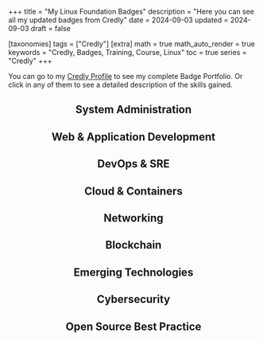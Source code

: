 +++
title = "My Linux Foundation Badges"
description = "Here you can see all my updated badges from Credly"
date = 2024-09-03
updated = 2024-09-03
draft = false

[taxonomies]
tags = ["Credly"]
[extra]
math = true
math_auto_render = true
keywords = "Credly, Badges, Training, Course, Linux"
toc = true
series = "Credly"
+++

You can go to my [Credly Profile](https://www.credly.com/users/luis-ricardo-martinez-diaz) to see my complete Badge Portfolio. Or click in any of them to see a detailed description of the skills gained.

<div style="text-align: center;">

## System Administration

<div data-iframe-width="150" data-iframe-height="270" data-share-badge-id="4951170e-0b83-42c0-8873-3d0ce0268874" data-share-badge-host="https://www.credly.com"></div><script type="text/javascript" async src="//cdn.credly.com/assets/utilities/embed.js"></script>


## Web & Application Development


<div data-iframe-width="150" data-iframe-height="270" data-share-badge-id="0b7fe79b-11f6-49ef-9787-4c30e4fe4d5c" data-share-badge-host="https://www.credly.com"></div><script type="text/javascript" async src="//cdn.credly.com/assets/utilities/embed.js"></script>


## DevOps & SRE

<div data-iframe-width="150" data-iframe-height="270" data-share-badge-id="8fda99e7-830a-4c96-8e0c-20a4393bc451" data-share-badge-host="https://www.credly.com"></div><script type="text/javascript" async src="//cdn.credly.com/assets/utilities/embed.js"></script>

<div data-iframe-width="150" data-iframe-height="270" data-share-badge-id="798e3b6e-b403-4076-94a1-92f3fc990689" data-share-badge-host="https://www.credly.com"></div><script type="text/javascript" async src="//cdn.credly.com/assets/utilities/embed.js"></script>

## Cloud & Containers

<div data-iframe-width="150" data-iframe-height="270" data-share-badge-id="53710ab2-d841-4702-90a9-53de6a31c17d" data-share-badge-host="https://www.credly.com"></div><script type="text/javascript" async src="//cdn.credly.com/assets/utilities/embed.js"></script>

## Networking

<div data-iframe-width="150" data-iframe-height="270" data-share-badge-id="7d813bbd-c874-4c0d-9f84-2a380314fc86" data-share-badge-host="https://www.credly.com"></div><script type="text/javascript" async src="//cdn.credly.com/assets/utilities/embed.js"></script>

## Blockchain


<div data-iframe-width="150" data-iframe-height="270" data-share-badge-id="6816eff9-413c-471b-9c2c-ad0272f74381" data-share-badge-host="https://www.credly.com"></div><script type="text/javascript" async src="//cdn.credly.com/assets/utilities/embed.js"></script>

<div data-iframe-width="150" data-iframe-height="270" data-share-badge-id="ee4a4de8-79f8-4c62-a9bf-8864def1ae4b" data-share-badge-host="https://www.credly.com"></div><script type="text/javascript" async src="//cdn.credly.com/assets/utilities/embed.js"></script>


## Emerging Technologies

<div data-iframe-width="150" data-iframe-height="270" data-share-badge-id="0ba7ffbc-eb9a-4e5f-a8fa-69c261d1c0ba" data-share-badge-host="https://www.credly.com"></div><script type="text/javascript" async src="//cdn.credly.com/assets/utilities/embed.js"></script>

## Cybersecurity

<div data-iframe-width="150" data-iframe-height="270" data-share-badge-id="2ade8130-548d-49db-aa8d-20a956d8e027" data-share-badge-host="https://www.credly.com"></div><script type="text/javascript" async src="//cdn.credly.com/assets/utilities/embed.js"></script>

<div data-iframe-width="150" data-iframe-height="270" data-share-badge-id="798d81b6-cbdd-4763-8002-9691363114e1" data-share-badge-host="https://www.credly.com"></div><script type="text/javascript" async src="//cdn.credly.com/assets/utilities/embed.js"></script>

<div data-iframe-width="150" data-iframe-height="270" data-share-badge-id="efc87bdf-a7e5-41d5-b201-b5bd9ce22bc4" data-share-badge-host="https://www.credly.com"></div><script type="text/javascript" async src="//cdn.credly.com/assets/utilities/embed.js"></script>

## Open Source Best Practice

<div data-iframe-width="150" data-iframe-height="270" data-share-badge-id="62c8647e-1a8c-4352-9dd5-73ada0e33b0e" data-share-badge-host="https://www.credly.com"></div><script type="text/javascript" async src="//cdn.credly.com/assets/utilities/embed.js"></script>

<div data-iframe-width="150" data-iframe-height="270" data-share-badge-id="f2ee1f9d-e101-4f14-8add-fd295bc49fb4" data-share-badge-host="https://www.credly.com"></div><script type="text/javascript" async src="//cdn.credly.com/assets/utilities/embed.js"></script>

<div data-iframe-width="150" data-iframe-height="270" data-share-badge-id="747e0acc-cf75-4bb5-bae4-bf130a92ed13" data-share-badge-host="https://www.credly.com"></div><script type="text/javascript" async src="//cdn.credly.com/assets/utilities/embed.js"></script>

<div data-iframe-width="150" data-iframe-height="270" data-share-badge-id="1ff01a0d-57a8-4d51-9393-3058fbf67227" data-share-badge-host="https://www.credly.com"></div><script type="text/javascript" async src="//cdn.credly.com/assets/utilities/embed.js"></script>

<div data-iframe-width="150" data-iframe-height="270" data-share-badge-id="ca4f33c4-2ba7-4459-99b8-f55718295183" data-share-badge-host="https://www.credly.com"></div><script type="text/javascript" async src="//cdn.credly.com/assets/utilities/embed.js"></script>

<div data-iframe-width="150" data-iframe-height="270" data-share-badge-id="25ba3d62-0a14-455f-8a75-7986938d96a4" data-share-badge-host="https://www.credly.com"></div><script type="text/javascript" async src="//cdn.credly.com/assets/utilities/embed.js"></script>

<div data-iframe-width="150" data-iframe-height="270" data-share-badge-id="df400ce3-5dd0-41ad-933c-25c1b4b1e19e" data-share-badge-host="https://www.credly.com"></div><script type="text/javascript" async src="//cdn.credly.com/assets/utilities/embed.js"></script>

<div data-iframe-width="150" data-iframe-height="270" data-share-badge-id="11ee6023-cc25-431d-91ef-f5ee66bdd3bf" data-share-badge-host="https://www.credly.com"></div><script type="text/javascript" async src="//cdn.credly.com/assets/utilities/embed.js"></script>

<div data-iframe-width="150" data-iframe-height="270" data-share-badge-id="64cf4ec3-29e1-4a85-947a-de328fac2a26" data-share-badge-host="https://www.credly.com"></div><script type="text/javascript" async src="//cdn.credly.com/assets/utilities/embed.js"></script>

<div data-iframe-width="150" data-iframe-height="270" data-share-badge-id="7acea913-8805-47e4-b616-f62b15c1c044" data-share-badge-host="https://www.credly.com"></div><script type="text/javascript" async src="//cdn.credly.com/assets/utilities/embed.js"></script>

<div data-iframe-width="150" data-iframe-height="270" data-share-badge-id="c77e2143-931d-43e9-9e8b-337452642a44" data-share-badge-host="https://www.credly.com"></div><script type="text/javascript" async src="//cdn.credly.com/assets/utilities/embed.js"></script>
</div>
